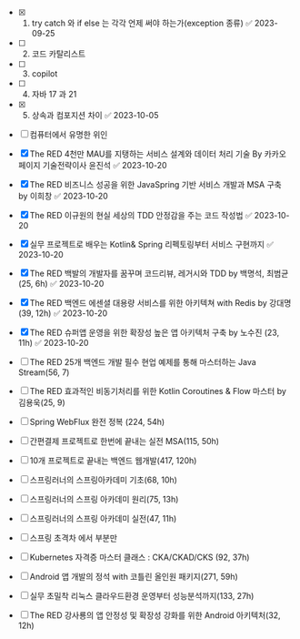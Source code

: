 - [x] 1. try catch 와 if else 는 각각 언제 써야 하는가(exception 종류) ✅ 2023-09-25
- [ ] 2. 코드 카탈리스트
- [ ] 3. copilot
- [ ] 4. 자바 17 과 21
- [x] 5. 상속과 컴포지션 차이 ✅ 2023-10-05
- [ ] 컴퓨터에서 유명한 위인



- [x] The RED 4천만 MAU를 지탱하는 서비스 설계와 데이터 처리 기술 By 카카오페이지 기술전략이사 윤진석 ✅ 2023-10-20
- [x] The RED 비즈니스 성공을 위한 JavaSpring 기반 서비스 개발과 MSA 구축 by 이희창 ✅ 2023-10-20
- [x] The RED 이규원의 현실 세상의 TDD 안정감을 주는 코드 작성법 ✅ 2023-10-20
- [x] 실무 프로젝트로 배우는 Kotlin& Spring 리펙토링부터 서비스 구현까지 ✅ 2023-10-20
- [x] The RED 백발의 개발자를 꿈꾸며 코드리뷰, 레거시와 TDD by 백명석, 최범균(25, 6h) ✅ 2023-10-20
- [x] The RED 백엔드 에센셜 대용량 서비스를 위한 아키텍쳐 with Redis by 강대명(39, 12h) ✅ 2023-10-20
- [x] The RED 슈퍼앱 운영을 위한 확장성 높은 앱 아키텍처 구축 by 노수진 (23, 11h) ✅ 2023-10-20
- [ ] The RED 25개 백엔드 개발 필수 현업 예제를 통해 마스터하는 Java Stream(56, 7)
- [ ] The RED 효과적인 비동기처리를 위한 Kotlin Coroutines & Flow 마스터 by 김용욱(25, 9)
- [ ] Spring WebFlux 완전 정복 (224, 54h)
- [ ] 간편결제 프로젝트로 한번에 끝내는 실전 MSA(115, 50h)
- [ ] 10개 프로젝트로 끝내는 백엔드 웹개발(417, 120h)
- [ ] 스프링러너의 스프링아카데미 기초(68, 10h)
- [ ] 스프링러너의 스프링 아카데미 원리(75, 13h)
- [ ] 스프링러너의 스프링 아카데미 실전(47, 11h)
- [ ] 스프링 초격차 에서 부분만

- [ ] Kubernetes 자격증 마스터 클래스 : CKA/CKAD/CKS (92, 37h)
- [ ] Android 앱 개발의 정석 with 코틀린 올인원 패키지(271, 59h)
- [ ] 실무 초밀착 리눅스 클라우드환경 운영부터 성능분석까지(133, 27h) 
- [ ] The RED 강사룡의 앱 안정성 및 확장성 강화를 위한 Android 아키텍처(32, 12h)
